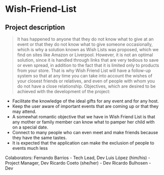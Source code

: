 
# Wish-Friend-List

## Project description
> It has happened to anyone that they do not know what to give at an event or that they do not know what to give someone occasionally, which is why a solution known as Wish Lists was proposed, which we find on sites like Amazon or Liverpool. However, it is not an optimal solution, since it is handled through links that are very tedious to save or even spread, in addition to the fact that it is limited only to products from your store. That is why Wish Friend List will have a follow-up system so that at any time you can take into account the wishes of your closest friends or relatives, and even of people with whom you do not have a close relationship. Objectives, which are desired to be achieved with the development of the project:

* Facilitate the knowledge of the ideal gifts for any event and for any host.
* Keep the user aware of important events that are coming up or that they may attend.
* A somewhat romantic objective that we have in Wish Friend List is that any mother or family member can know what to pamper her child with on a special date.
* Connect to many people who can even meet and make friends because they have the same tastes.
* It is expected that the application can make the exclusion of people to events much less

Colaborators:
Fernando Barrios - Tech Lead, Dev 
Luis López (him/his) - Project Manager, Dev
Ricardo Coeto (she/her) - Dev
Ricardo Bulhosen - Dev





